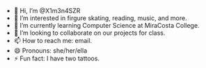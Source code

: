 - 👋 Hi, I’m @X1m3n4SZR
- 👀 I’m interested in firgure skating, reading, music, and more.
- 🌱 I’m currently learning Computer Science at MiraCosta College.
- 💞️ I’m looking to collaborate on our projects for class.
- 📫 How to reach me: email.
- 😄 Pronouns: she/her/ella
- ⚡ Fun fact: I have two tattoos.

<!---
X1m3n4SZR/X1m3n4SZR is a ✨ special ✨ repository because its `README.md` (this file) appears on your GitHub profile.
You can click the Preview link to take a look at your changes.
--->
